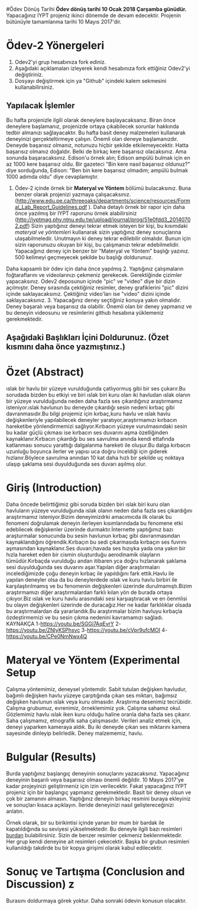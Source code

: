 #Ödev Dönüş Tarihi
**Ödev dönüş tarihi 10 Ocak 2018 Çarşamba günüdür.** Yapacağınız IYPT projeniz ikinci dönemde de devam edecektir. Projenin bütünüyle tamamlanma tarihi 10 Mayıs 2017'dir. 

# Ödev-2 Yönergeleri 
1. Odev2'yi grup hesabınıza fork ediniz. 
2. Aşağıdaki açıklamaları izleyerek kendi hesabınıza fork ettiğiniz Odev2'yi değiştiriniz. 
3. Dosyayı değiştirmek için ya "Github" içindeki kalem sekmesini kullanabilirsiniz. 

## Yapılacak İşlemler
Bu hafta projenizle ilgili olarak deneylere başlayacaksanız. Biran önce deneylere başlamanız, projenizde ortaya 
çıkabilecek sorunlar hakkında tedbir almanızı sağlayacaktır. Bu hafta basit deney malzemeleri kullanarak deneyinizi
gerçekteltirmeye çalışın. Önemli olan deneye başlamanızdır. Deneyde başarısız olmanız, notunuzu hiçbir şekilde etkilemeyecektir.
Hatta başarısız olmanız doğaldır. Belki de birkaç kere başarısız olacaksınız. Ama sonunda başaracaksınız. Edison'u örnek alın; 
Edison ampülü bulmak için en az 1000 kere başarısız oldu. Bir gazeteci "Bin kere nasıl başarısız oldunuz?" diye sorduğunda, 
Edison: "Ben bin kere başarısız olmadım; ampülü bulmak 1000 adımda oldu" diye cevaplamıştır. 

1. Ödev-2 içinde örnek bir **Materyal ve Yöntem** bölümü bulacaksınız. Buna benzer olarak projenizi yazmaya çalışacaksınız. (http://www.edu.pe.ca/threeoaks/departments/science/resources/Formal_Lab_Report_Guidelines.pdf ). Daha detaylı örnek bir rapor için daha önce yazılmış bir IYPT raporunu örnek alabilirsiniz (http://iyptmag.phy.ntnu.edu.tw/upload/journal/prog/51e0fdd3_20140702.pdf) Sizin yaptığınız deneyi tekrar etmek isteyen bir kişi, bu kısımdaki *materyal ve yöntemleri* kullanarak sizin yaptığınız deney sonuçlarına ulaşabilmeledir. Unutmayın ki deney tekrar edilebilir olmalıdır. Bunun için sizin raporunuzu okuyan bir kişi, bu çalışmanızı tekrar edebilmelidir. Yapacağınız deney için benzer bir "Materyal ve Yöntem" başlığı yazınız. 500 kelimeyi geçmeyecek şekilde bu başlığı doldurunuz. 

Daha kapsamlı bir ödev için daha önce yapılmış 
2. Yaptığınız çalışmaların foğtaraflarını ve videolarınızı çekmeniz gerekecek. Gerektiğinde çizimler yapacaksınız. Odev2 deposunun içinde "pic" ve "video" diye bir dizin açılmıştır. Deney sırasında çektiğiniz resimler, deney grafiklerini "pic" dizini içinde saklayacaksınız. Çektiğiniz video'ları ise "video" dizini içinde saklayacaksınız. 
3. Yapacağınız deney seçtiğiniz konuya yakın olmalıdır. Deney başaralı veya başarısız da olabilir. Önemli olan bir deney yapmanız ve bu deneyin videosunu ve resimlerini github hesabına yüklemeniz gerekmektedir. 

## Aşağıdaki Başlıkları İçini Doldurunuz. (Özet kısmını daha önce yazmıştınız.) 

# Özet (Abstract)
ıslak bir havlu bir yüzeye vurulduğunda çatlıyormuş gibi bir ses çukarır.Bu sorudada bizden bu etkiyi ve biri ıslak biri kuru olan iki havludan ıslak olanın bir yüzeye vurulduğunda neden daha fazla ses çıkardığınız araştırmamız isteniyor.ıslak havlunun bu deneyde çıkardığı sesin nedeni kırbaç gibi davranmasıdır.Bu bilgi projemiz için kırbaç,kuru havlu ve ıslak havlu değişkenleriyle yapılabilecek deneyler yaratıyor,araştırmamızı kırbacın hareketibe yönlendirmemizi sağlıyor.Kırbacın yüzeye vurulmasındaki sesin bu kadar güçlü çıkması ise kırbacın ses duvarını aşma özelliğinden kaynaklanır.Kırbacın çıkardığı bu ses savrulma anında kendi ettafında katlanması sonucu yarattığı dalgalanma hareketi ile oluşur.Bu dalga kırbacın uzunluğu boyunca ilerler ve yapısı uca doğru inceldiği için giderek hızlanır.Böylece savrulma anından 10 kat daha hızlı bir şekilde uç noktaya ulaşıp şaklama sesi duyulduğunda ses duvarı aşılmış olur.
# Giriş (Introduction)
Daha öncede belirttiğimiz gibi soruda bizden biri ıslak biri kuru olan havluların yüzeye vurulduğunda ıslak olanın neden daha fazla ses çıkardığını araştırmamız isteniyor.Bizim deneyimizdrki amacımıcda ilk olarak bu fenomeni doğrulamak deneyin ilerleyen kısımlarındada bu fenomene etki edebilecek değişkenler üzerinde durmaktır.İnternette yaptığımız bazı araşturmalar sonucunda bu sesin havlunun kırbaç gibi davranmasından kaynaklandığını öğrendik.Kırbaçın bu sedi çıkarmasıda kırbaçın ses fuvrını aşmasından kaynaklanır.Ses duvarı;havada ses hızıyka yada ona yakın bir hızla hareket eden bir cismin oluşturduğu aerodinamik olayların tümüdür.Kırbaçda vurulduğu andan itibaren yca doğru hızlanarak şaklama sesi duyulduğunda ses duvarını aşar.Yapılan diğer araştırmaları incelediğimizde çoğu deneyin kırbaç ile yapıldığını fark ettik.Havlu ile yapılan deneyler olsa da bu deneylerdede ıslak ve kuru havlu birbiri ile karşılaştırılmamış ve bu fenomenin değişkenleri üzerinde durulmamıştı.Bizim araştırmamızı diğer araştırmalardan farklı kılan yön de burada ortaya çıkıyor.Biz ıslak ve kuru havlu arasındaki sesi karşıaştıracak ve en öenmlisi bu olayın değişkenleri üzerinde de duracağız.Her ne kadar farklılıklar olsada bu araştırmalardan da yararlandık.Bu araştırmalar bizim havluyu kırbaçla özdeştirmemizi ve bu sesin çıkma nedenini kavramamızı sağladı.
KAYNAKÇA
1-https://youtu.be/SGGi7AqEvrY
2-https://youtu.be/ZNlyKSPhsvc
3-https://youtu.be/cVpr9ufcMOI
4-https://youtu.be/CPe0NmNwx4Q
# Materyal ve Yöntem (Experimental Setup

Çalışma yöntemimiz, deneysel yöntemdir. Sabit tutulan değişken havludur, bağımlı değişken havlu yüzeye çarptığında çıkan ses miktarı, bağımsız değişken havlunun ıslak veya kuru olmasıdır.
Araştırma desenimiz tecrübidir.
Çalışma grubumuz, evrenimiz, örneklemimiz yok.
Çalışma sahamız okul.
Gözlemimiz havlu ıslak iken kuru olduğu haline oranla daha fazla ses çıkarır.
Saha çalışmamız, etnografik saha çalışmasıdır.
Verileri analiz etmek için, deneyi yaparken kameraya aldık. Bu iki deneyde çıkan ses miktarını kamera sayesinde dinleyip belirledik.
Deney malzememiz, havlu.


# Bulgular (Results)
Burda yaptığınız başlangıç deneyinin sonuçlarını yazacaksınız. Yapacağınız deneyinin başarılı veya başarısız olması önemli değildir. 10 Mayıs 2017'ye kadar projeyinizi geliştirmeniz için izin verilecektir. Fakat yapacağınız IYPT projeniz için bir başlangıç yapmanız gerekmektedir. Basit bir deney olsun ve çok bir zamanını almasın. Yaptığınız deneyin birkaç resmini buraya ekleyiniz ve sonuçları kısaca açıklayın. İleride deneyinizi nasıl geliştereceğinizi anlatın. 

Örnek olarak, bir su birikintisi içinde yanan bir mum bir bardak ile kapatıldığında su seviyesi yükselmektedir. Bu deneyle ilgili bazı resimleri [burdan](https://www.stevespanglerscience.com/lab/experiments/why-does-the-water-rise/) bulabilirsiniz. Sizin de benzer resimler çekmeniz beklenmektedir. Her grup kendi deneyine ait resimleri çekecektir. Başka bir grubun resimleri kullanıldığı takdirde bu bir kopya girişimi olarak kabul edilecektir. 


# Sonuç ve Tartışma (Conclusion and Discussion) z
Burasını doldurmaya görek yoktur. Daha sonraki ödevin konusun olacaktır. 


